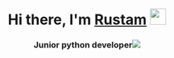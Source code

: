 <h1 align="center">Hi there, I'm <a href="http://rgazizulin174.ga/" target="_blank">Rustam</a> 
<img src="https://github.com/blackcater/blackcater/raw/main/images/Hi.gif" height="32"/></h1>
<h3 align="center">Junior python developer<img src="https://www.google.com/url?sa=i&url=https%3A%2F%2Fbestprogrammer.ru%2Fprogrammirovanie-i-razrabotka%2Fspisok-summ-python&psig=AOvVaw15JcCofFU3sdBOz9iK5Gvq&ust=1672486188403000&source=images&cd=vfe&ved=0CBAQjRxqFwoTCIjQw9qeofwCFQAAAAAdAAAAABAF"</h3>



<!--
**Rustam-Gazizulin/Rustam-Gazizulin** is a ✨ _special_ ✨ repository because its `README.md` (this file) appears on your GitHub profile.

Here are some ideas to get you started:

- 🔭 I’m currently working on ...
- 🌱 I’m currently learning ...
- 👯 I’m looking to collaborate on ...
- 🤔 I’m looking for help with ...
- 💬 Ask me about ...
- 📫 How to reach me: ...
- 😄 Pronouns: ...
- ⚡ Fun fact: ...
-->
